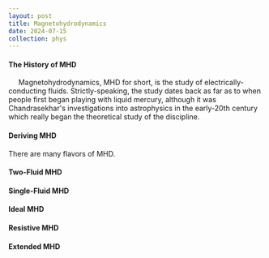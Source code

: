 ```yaml
---
layout: post
title: Magnetohydrodynamics 
date: 2024-07-15
collection: phys
---
```

#### The History of MHD
&nbsp;&nbsp;&nbsp;&nbsp; Magnetohydrodynamics, MHD for short, is the study of electrically-conducting fluids. Strictly-speaking, the study dates back as far as to when people first began playing with liquid mercury, although it was Chandrasekhar's investigations into astrophysics in the early-20th century which really began the theoretical study of the discipline.   

#### Deriving MHD
There are many flavors of MHD. 

#### Two-Fluid MHD

#### Single-Fluid MHD

#### Ideal MHD

#### Resistive MHD

#### Extended MHD